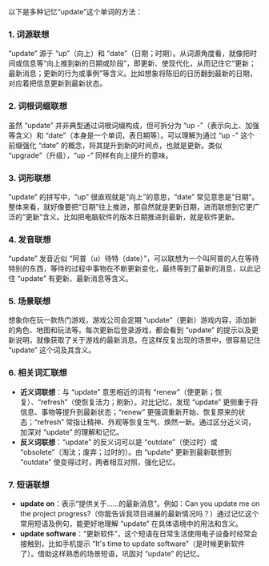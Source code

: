 以下是多种记忆“update”这个单词的方法：

### 1. 词源联想
“update” 源于 “up”（向上）和 “date”（日期；时期）。从词源角度看，就像把时间或信息等“向上推到新的日期或阶段”，即更新、使现代化，从而记住它“更新；最新消息；更新的行为或事例”等含义。比如想象将陈旧的日历翻到最新的日期，对应着把信息更新到最新状态。 

### 2. 词根词缀联想 
虽然 “update” 并非典型通过词根词缀构成，但可拆分为 “up -”（表示向上、加强等含义）和 “date”（本身是一个单词，表日期等）。可以理解为通过 “up -” 这个前缀强化 “date” 的概念，将其提升到新的时间点，也就是更新。类似 “upgrade”（升级），“up -” 同样有向上提升的意味。 

### 3. 词形联想 
“update” 的拼写中，“up” 很直观就是“向上”的意思，“date” 常见意思是“日期”。整体来看，就好像要把“日期”往上推进，那自然就是更新日期，进而联想到它更广泛的“更新”含义。比如把电脑软件的版本日期推进到最新，就是软件更新。 

### 4. 发音联想 
“update” 发音近似 “阿普（u）待特（date）”，可以联想为一个叫阿普的人在等待特别的东西，等待的过程中事物在不断更新变化，最终等到了最新的消息，以此记住 “update” 有更新、最新消息等含义。 

### 5. 场景联想 
想象你在玩一款热门游戏，游戏公司会定期 “update”（更新）游戏内容，添加新的角色、地图和玩法等。每次更新后登录游戏，都会看到 “update” 的提示以及更新说明，就像获取了关于游戏的最新消息。在这样反复出现的场景中，很容易记住 “update” 这个词及其含义。 

### 6. 相关词汇联想 
- **近义词联想**：与 “update” 意思相近的词有 “renew”（使更新；恢复）、“refresh”（使恢复活力；刷新）。对比记忆，发现 “update” 更侧重于将信息、事物等提升到最新状态；“renew” 更强调重新开始、恢复原来的状态；“refresh” 常指让精神、外观等恢复生气、焕然一新。通过区分近义词，加深对 “update” 的理解和记忆。 
 - **反义词联想**：“update” 的反义词可以是 “outdate”（使过时）或 “obsolete”（淘汰；废弃；过时的）。由 “update” 更新到最新联想到 “outdate” 使变得过时，两者相互对照，强化记忆。 

### 7. 短语联想 
- **update on**：表示“提供关于……的最新消息”。例如：Can you update me on the project progress?（你能告诉我项目进展的最新情况吗？）通过记忆这个常用短语及例句，能更好地理解 “update” 在具体语境中的用法和含义。 
 - **update software**：“更新软件”，这个短语在日常生活使用电子设备时经常会接触到，比如手机提示 “It's time to update software”（是时候更新软件了）。借助这样熟悉的场景短语，巩固对 “update” 的记忆。 